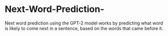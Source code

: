 # Next-Word-Prediction-
Next word prediction using the GPT-2 model works by predicting what word is likely to come next in a sentence, based on the words that came before it.
